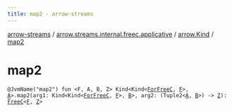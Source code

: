 ```yaml
---
title: map2 - arrow-streams
---
```


[arrow-streams](../../index.html) / [arrow.streams.internal.freec.applicative](../index.html) / [arrow.Kind](index.html) / [map2](./map2.html)

# map2

`@JvmName("map2") fun <F, A, B, Z> Kind<Kind<`[`ForFreeC`](../../arrow.streams.internal/-for-free-c.html)`, `[`F`](map2.html#F)`>, `[`A`](map2.html#A)`>.map2(arg1: Kind<Kind<`[`ForFreeC`](../../arrow.streams.internal/-for-free-c.html)`, `[`F`](map2.html#F)`>, `[`B`](map2.html#B)`>, arg2: (Tuple2<`[`A`](map2.html#A)`, `[`B`](map2.html#B)`>) -> `[`Z`](map2.html#Z)`): `[`FreeC`](../../arrow.streams.internal/-free-c/index.html)`<`[`F`](map2.html#F)`, `[`Z`](map2.html#Z)`>`